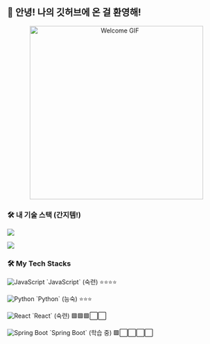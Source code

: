 ## 👋 안녕! 나의 깃허브에 온 걸 환영해!
<p align="center">
  <img src="https://media.giphy.com/media/LmN8Nxq4V7xN3x6QvP/giphy.gif" alt="Welcome GIF" width="400"/>
  <!-- GIPHY나 imgur 같은 외부 링크도 가능! -->
</p>

### 🛠️ 내 기술 스택 (간지템!)

<p align="left">
  <img src="https://skillicons.dev/icons?i=py,java,js,html, premierepro,aftereffects" />
</p>

<p align="left">
  <img src="https://skillicons.dev/icons?i=py, java, js, html, pr, ae&theme=dark" /><br>
</p>



### 🛠️ My Tech Stacks

<p align="left">
  <!-- JavaScript (숙련) -->
  <img src="https://skillicons.dev/icons?i=js" alt="JavaScript" /> `JavaScript` (숙련) ⭐⭐⭐⭐
</p>
<p align="left">
  <!-- Python (능숙) -->
  <img src="https://skillicons.dev/icons?i=py" alt="Python" /> `Python` (능숙) ⭐⭐⭐
</p>
<p align="left">
  <!-- React (숙련) -->
  <img src="https://skillicons.dev/icons?i=react" alt="React" /> `React` (숙련) 🟩🟩🟩⬜⬜
</p>
<p align="left">
  <!-- Spring Boot (학습 중) -->
  <img src="https://skillicons.dev/icons?i=spring" alt="Spring Boot" /> `Spring Boot` (학습 중) 🟩⬜⬜⬜⬜
</p>
